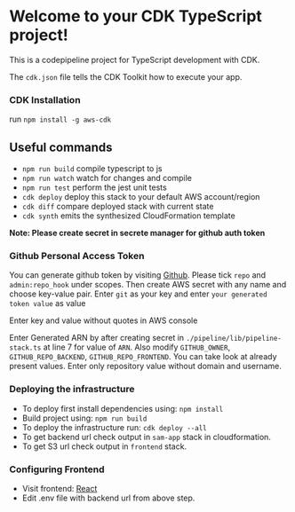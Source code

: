 # Welcome to your CDK TypeScript project!

This is a codepipeline project for TypeScript development with CDK.

The `cdk.json` file tells the CDK Toolkit how to execute your app.

### CDK Installation
run `npm install -g aws-cdk`

## Useful commands

 * `npm run build`   compile typescript to js
 * `npm run watch`   watch for changes and compile
 * `npm run test`    perform the jest unit tests
 * `cdk deploy`      deploy this stack to your default AWS account/region
 * `cdk diff`        compare deployed stack with current state
 * `cdk synth`       emits the synthesized CloudFormation template


**Note: Please create secret in secrete manager for github auth token**

### Github Personal Access Token
You can generate github token by visiting [Github](https://github.com/settings/tokens/new).
Please tick `repo` and `admin:repo_hook` under scopes.
Then create AWS secret with any name and choose
key-value pair. Enter `git` as your key and enter `your generated token value`
as value

Enter key and value without quotes in AWS console

Enter Generated ARN by after creating secret in `./pipeline/lib/pipeline-stack.ts` at 
line 7 for value of `ARN`.
Also modify `GITHUB_OWNER`, `GITHUB_REPO_BACKEND`, `GITHUB_REPO_FRONTEND`. 
You can take look at already present values. Enter only repository value without domain and username.

### Deploying the infrastructure
*  To deploy first install dependencies using: `npm install`
*  Build project using: `npm run build`
*  To deploy the infrastructure run: `cdk deploy --all`
*  To get backend url check output in `sam-app` stack in cloudformation.
*  To get S3 url check output in `frontend` stack.

### Configuring Frontend
* Visit frontend: [React](https://github.com/rushikeshkoli/mw-react)
* Edit .env file with backend url from above step.